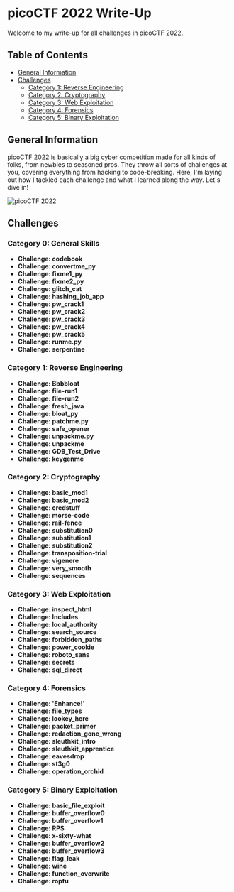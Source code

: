 # picoCTF 2022 Write-Up

Welcome to my write-up for all challenges in picoCTF 2022. 

## Table of Contents
- [General Information](#general-information)
- [Challenges](#challenges)
    - [Category 1: Reverse Engineering](#category-1-reverse-engineering)
    - [Category 2: Cryptography](#category-2-cryptography)
    - [Category 3: Web Exploitation](#category-3-web-exploitation)
    - [Category 4: Forensics](#category-4-forensics)
    - [Category 5: Binary Exploitation](#category-5-binary-exploitation)


## General Information

picoCTF 2022 is basically a big cyber competition made for all kinds of folks, from newbies to seasoned pros. They throw all sorts of challenges at you, covering everything from hacking to code-breaking. Here, I'm laying out how I tackled each challenge and what I learned along the way. Let's dive in!

![picoCTF 2022]([https://drive.google.com/file/d/1iEEzmspiaYHA6N7P5KeLiPUxkbQ4DjYd/view](https://drive.google.com/drive/folders/1rEtP7ST_Q_RO-t2zi_e03a7mOJO-dx4F?usp=drive_link))


## Challenges

### Category 0: General Skills
- **Challenge: codebook**
- **Challenge: convertme_py**
- **Challenge: fixme1_py**
- **Challenge: fixme2_py**
- **Challenge: glitch_cat**
- **Challenge: hashing_job_app**
- **Challenge: pw_crack1**
- **Challenge: pw_crack2**
- **Challenge: pw_crack3**
- **Challenge: pw_crack4**
- **Challenge: pw_crack5**
- **Challenge: runme.py**
- **Challenge: serpentine**

### Category 1: Reverse Engineering
- **Challenge: Bbbbloat**
- **Challenge: file-run1**
- **Challenge: file-run2**
- **Challenge: fresh_java**
- **Challenge: bloat_py**
- **Challenge: patchme.py**
- **Challenge: safe_opener**
- **Challenge: unpackme.py**
- **Challenge: unpackme**
- **Challenge: GDB_Test_Drive**
- **Challenge: keygenme**

### Category 2: Cryptography
- **Challenge: basic_mod1**
- **Challenge: basic_mod2**
- **Challenge: credstuff**
- **Challenge: morse-code**
- **Challenge: rail-fence**
- **Challenge: substitution0**
- **Challenge: substitution1**
- **Challenge: substitution2**
- **Challenge: transposition-trial**
- **Challenge: vigenere**
- **Challenge: very_smooth**
- **Challenge: sequences**

### Category 3: Web Exploitation
- **Challenge: inspect_html**
- **Challenge: Includes**
- **Challenge: local_authority**
- **Challenge: search_source**
- **Challenge: forbidden_paths**
- **Challenge: power_cookie**
- **Challenge: roboto_sans**
- **Challenge: secrets**
- **Challenge: sql_direct**

### Category 4: Forensics
- **Challenge: 'Enhance!'**
- **Challenge: file_types**
- **Challenge: lookey_here**
- **Challenge: packet_primer**
- **Challenge: redaction_gone_wrong**
- **Challenge: sleuthkit_intro**
- **Challenge: sleuthkit_apprentice**
- **Challenge: eavesdrop**
- **Challenge: st3g0**
- **Challenge: operation_orchid**
.
### Category 5: Binary Exploitation
- **Challenge: basic_file_exploit**
- **Challenge: buffer_overflow0**
- **Challenge: buffer_overflow1**
- **Challenge: RPS**
- **Challenge: x-sixty-what**
- **Challenge: buffer_overflow2**
- **Challenge: buffer_overflow3**
- **Challenge: flag_leak**
- **Challenge: wine**
- **Challenge: function_overwrite**
- **Challenge: ropfu**
